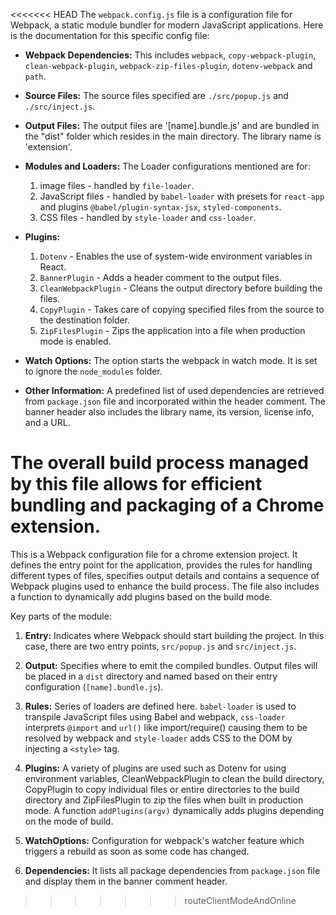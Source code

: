 <<<<<<< HEAD
The `webpack.config.js` file is a configuration file for Webpack, a static module bundler for modern JavaScript applications. Here is the documentation for this specific config file:

- **Webpack Dependencies:** This includes `webpack`, `copy-webpack-plugin`, `clean-webpack-plugin`, `webpack-zip-files-plugin`, `dotenv-webpack` and `path`.

- **Source Files:** The source files specified are `./src/popup.js` and `./src/inject.js`.

- **Output Files:** The output files are '[name].bundle.js' and are bundled in the "dist" folder which resides in the main directory. The library name is 'extension'.

- **Modules and Loaders:** The Loader configurations mentioned are for:
  1. image files - handled by `file-loader`.
  2. JavaScript files - handled by `babel-loader` with presets for `react-app` and plugins `@babel/plugin-syntax-jsx`, `styled-components`.
  3. CSS files - handled by `style-loader` and `css-loader`.

- **Plugins:**
  1. `Dotenv` - Enables the use of system-wide environment variables in React.
  2. `BannerPlugin` - Adds a header comment to the output files.
  3. `CleanWebpackPlugin` - Cleans the output directory before building the files.
  4. `CopyPlugin` - Takes care of copying specified files from the source to the destination folder.
  5. `ZipFilesPlugin` - Zips the application into a file when production mode is enabled.

- **Watch Options:** The option starts the webpack in watch mode. It is set to ignore the `node_modules` folder. 

- **Other Information:** A predefined list of used dependencies are retrieved from `package.json` file and incorporated within the header comment. The banner header also includes the library name, its version, license info, and a URL.

The overall build process managed by this file allows for efficient bundling and packaging of a Chrome extension.
=======
This is a Webpack configuration file for a chrome extension project. It defines the entry point for the application, provides the rules for handling different types of files, specifies output details and contains a sequence of Webpack plugins used to enhance the build process. The file also includes a function to dynamically add plugins based on the build mode.

Key parts of the module:

1. **Entry:** Indicates where Webpack should start building the project. In this case, there are two entry points, `src/popup.js` and `src/inject.js`.
  
2. **Output:** Specifies where to emit the compiled bundles. Output files will be placed in a `dist` directory and named based on their entry configuration (`[name].bundle.js`).

3. **Rules:** Series of loaders are defined here. `babel-loader` is used to transpile JavaScript files using Babel and webpack, `css-loader` interprets `@import` and `url()` like import/require() causing them to be resolved by webpack and `style-loader` adds CSS to the DOM by injecting a `<style>` tag.

4. **Plugins:** A variety of plugins are used such as Dotenv for using environment variables, CleanWebpackPlugin to clean the build directory, CopyPlugin to copy individual files or entire directories to the build directory and ZipFilesPlugin to zip the files when built in production mode. A function `addPlugins(argv)` dynamically adds plugins depending on the mode of build.

5. **WatchOptions:** Configuration for webpack's watcher feature which triggers a rebuild as soon as some code has changed. 

6. **Dependencies:** It lists all package dependencies from `package.json` file and display them in the banner comment header.
>>>>>>> routeClientModeAndOnline
